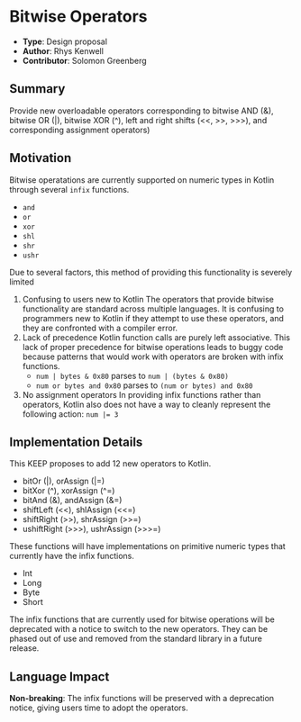 # Bitwise Operators

* **Type**: Design proposal
* **Author**: Rhys Kenwell
* **Contributor**: Solomon Greenberg

## Summary
Provide new overloadable operators corresponding to bitwise AND (&), bitwise OR (|), bitwise XOR (^), left and right shifts (<<, >>, >>>), and corresponding assignment operators)

## Motivation
Bitwise operatations are currently supported on numeric types in Kotlin through several `infix` functions.
* `and`
* `or`
* `xor`
* `shl`
* `shr`
* `ushr`

Due to several factors, this method of providing this functionality is severely limited
1. Confusing to users new to Kotlin
	The operators that provide bitwise functionality are standard across multiple languages. It is confusing to programmers new to Kotlin if they attempt to use these operators, and they are confronted with a compiler error.
2. Lack of precedence
	Kotlin function calls are purely left associative. This lack of proper precedence for bitwise operations leads to buggy code because patterns that would work with operators are broken with infix functions.
	* `num | bytes & 0x80` parses to `num | (bytes & 0x80)`
	* `num or bytes and 0x80` parses to `(num or bytes) and 0x80`
3. No assignment operators
	In providing infix functions rather than operators, Kotlin also does not have a way to cleanly represent the following action: `num |= 3`


## Implementation Details

This KEEP proposes to add 12 new operators to Kotlin.

* bitOr (|), orAssign (|=)
* bitXor (^), xorAssign (^=)
* bitAnd (&), andAssign (&=)
* shiftLeft (<<), shlAssign (<<=)
* shiftRight (>>), shrAssign (>>=)
* ushiftRight (>>>), ushrAssign (>>>=)

These functions will have implementations on primitive numeric types that currently have the infix functions.
* Int
* Long
* Byte
* Short

The infix functions that are currently used for bitwise operations will be deprecated with a notice to switch to the new operators. They can be phased out of use and removed from the standard library in a future release.

## Language Impact

**Non-breaking**: The infix functions will be preserved with a deprecation notice, giving users time to adopt the operators. 

